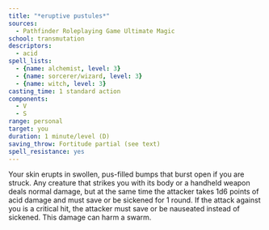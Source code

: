 ```yaml
---
title: "*eruptive pustules*"
sources:
  - Pathfinder Roleplaying Game Ultimate Magic
school: transmutation
descriptors:
  - acid
spell_lists:
  - {name: alchemist, level: 3}
  - {name: sorcerer/wizard, level: 3}
  - {name: witch, level: 3}
casting_time: 1 standard action
components:
  - V
  - S
range: personal
target: you
duration: 1 minute/level (D)
saving_throw: Fortitude partial (see text)
spell_resistance: yes
---
```


Your skin erupts in swollen, pus-filled bumps that burst open if you are struck. Any creature that strikes you with its body or a handheld weapon deals normal damage, but at the same time the attacker takes 1d6 points of acid damage and must save or be sickened for 1 round. If the attack against you is a critical hit, the attacker must save or be nauseated instead of sickened. This damage can harm a swarm.

